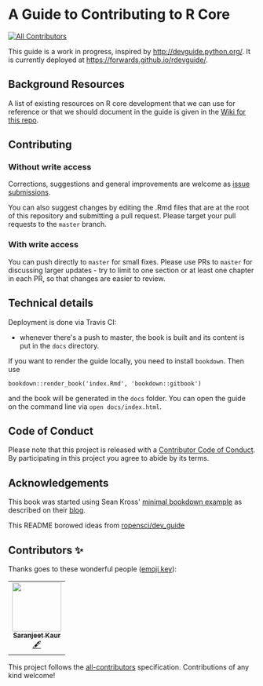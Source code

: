 # A Guide to Contributing to R Core
<!-- ALL-CONTRIBUTORS-BADGE:START - Do not remove or modify this section -->
[![All Contributors](https://img.shields.io/badge/all_contributors-1-orange.svg?style=flat-square)](#contributors-)
<!-- ALL-CONTRIBUTORS-BADGE:END -->

This guide is a work in progress, inspired by http://devguide.python.org/. It is currently deployed at https://forwards.github.io/rdevguide/.

## Background Resources

A list of existing resources on R core development that we can use for reference or that we should document in the guide is given in the [Wiki for this repo](https://github.com/forwards/rdevguide/wiki).

## Contributing

### Without write access

Corrections, suggestions and general improvements are welcome as [issue submissions](https://github.com/forwards/rdevguide/issues/new).

You can also suggest changes by editing the .Rmd files that are at the root of this repository and submitting a pull request. Please target your pull requests to the `master` branch.

### With write access

You can push directly to `master` for small fixes. Please use PRs to `master` for discussing larger updates - try to limit to one section or at least one chapter in each PR, so that changes are easier to review.

## Technical details

Deployment is done via Travis CI:

- whenever there's a push to master, the book is built and its content is put in the `docs` directory.

If you want to render the guide locally, you need to install `bookdown`. Then use 

```bookdown::render_book('index.Rmd', 'bookdown::gitbook')```

and the book will be generated in the `docs` folder. You can open the guide on the command line via `open docs/index.html`.

## Code of Conduct

Please note that this project is released with a [Contributor Code of Conduct](https://github.com/forwards/rdevguide/blob/master/CONDUCT.md).
By participating in this project you agree to abide by its terms.

## Acknowledgements

This book was started using Sean Kross' [minimal bookdown example](https://github.com/seankross/bookdown-start) as described on their [blog](http://seankross.com/2016/11/17/How-to-Start-a-Bookdown-Book.html).

This README borowed ideas from [ropensci/dev_guide](https://github.com/forwards/first-contributions)

## Contributors ✨

Thanks goes to these wonderful people ([emoji key](https://allcontributors.org/docs/en/emoji-key)):

<!-- ALL-CONTRIBUTORS-LIST:START - Do not remove or modify this section -->
<!-- prettier-ignore-start -->
<!-- markdownlint-disable -->
<table>
  <tr>
    <td align="center"><a href="https://saranjeetkaur.github.io/About-Me/"><img src="https://avatars.githubusercontent.com/u/28556616?v=4?s=100" width="100px;" alt=""/><br /><sub><b>Saranjeet Kaur</b></sub></a><br /><a href="#content-SaranjeetKaur" title="Content">🖋</a></td>
  </tr>
</table>

<!-- markdownlint-restore -->
<!-- prettier-ignore-end -->

<!-- ALL-CONTRIBUTORS-LIST:END -->

This project follows the [all-contributors](https://github.com/all-contributors/all-contributors) specification. Contributions of any kind welcome!